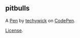 pitbulls
--------


A [Pen](https://codepen.io/techywick/pen/WNrMJdK) by [techywick](https://codepen.io/techywick) on [CodePen](https://codepen.io).

[License](https://codepen.io/techywick/pen/WNrMJdK/license).